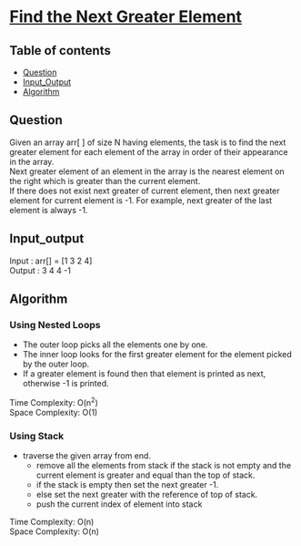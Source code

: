# [Find the Next Greater Element](https://practice.geeksforgeeks.org/problems/next-larger-element-1587115620/1)

## Table of contents

- [Question](#question)
- [Input_Output](#input_output)
- [Algorithm](#algorithm)

## Question
Given an array arr[ ] of size N having elements, the task is to find the next greater element for each element of the array in order of their appearance in the array. <br/>
Next greater element of an element in the array is the nearest element on the right which is greater than the current element. <br/>
If there does not exist next greater of current element, then next greater element for current element is -1. For example, next greater of the last element is always -1. <br/>

## Input_output
Input : arr[] = [1 3 2 4] </br>
Output : 3 4 4 -1

## Algorithm

### Using Nested Loops
- The outer loop picks all the elements one by one.
- The inner loop looks for the first greater element for the element picked by the outer loop.
- If a greater element is found then that element is printed as next, otherwise -1 is printed. 

Time Complexity: O(n<sup>2</sup>) <br />
Space Complexity: O(1)

### Using Stack
- traverse the given array from end.
    - remove all the elements from stack if the stack is not empty and the current element is greater and equal than the top of stack.
    - if the stack is empty then set the next greater -1.
    - else set the next greater with the reference of top of stack.
    - push the current index of element into stack

Time Complexity: O(n) <br />
Space Complexity: O(n)